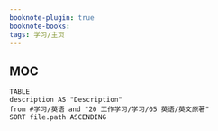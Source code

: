 ```yaml
---
booknote-plugin: true
booknote-books:
tags: 学习/主页
---
```


## MOC
```dataview
TABLE 
description AS "Description"
from #学习/英语 and "20 工作学习/学习/05 英语/英文原著"
SORT file.path ASCENDING
```
